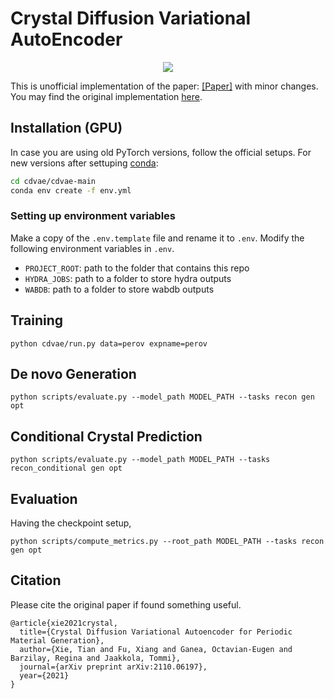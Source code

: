 # Crystal Diffusion Variational AutoEncoder

<p align="center">
  <img src="assets/arch.png" /> 
</p>


This is unofficial implementation of the paper: [[Paper]](https://arxiv.org/abs/2110.06197) with minor changes. You may find the original implementation [here](https://github.com/txie-93/cdvae).

## Installation (GPU)
In case you are using old PyTorch versions, follow the official setups. For new versions after settuping [conda](https://conda.io/docs/index.html):
```bash
cd cdvae/cdvae-main
conda env create -f env.yml
```
### Setting up environment variables

Make a copy of the `.env.template` file and rename it to `.env`. Modify the following environment variables in `.env`.

- `PROJECT_ROOT`: path to the folder that contains this repo
- `HYDRA_JOBS`: path to a folder to store hydra outputs
- `WABDB`: path to a folder to store wabdb outputs

## Training
```
python cdvae/run.py data=perov expname=perov
```

## De novo Generation
```
python scripts/evaluate.py --model_path MODEL_PATH --tasks recon gen opt
```

## Conditional Crystal Prediction

```
python scripts/evaluate.py --model_path MODEL_PATH --tasks recon_conditional gen opt
```

## Evaluation
Having the checkpoint setup, 

```
python scripts/compute_metrics.py --root_path MODEL_PATH --tasks recon gen opt
```
## Citation
Please cite the original paper if found something useful.
```
@article{xie2021crystal,
  title={Crystal Diffusion Variational Autoencoder for Periodic Material Generation},
  author={Xie, Tian and Fu, Xiang and Ganea, Octavian-Eugen and Barzilay, Regina and Jaakkola, Tommi},
  journal={arXiv preprint arXiv:2110.06197},
  year={2021}
}
```
